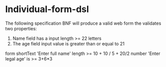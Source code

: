 # Individual-form-dsl

The following specification BNF will produce a valid web form the validates two properties:
  1. Name field has a input length >= 22 letters
  2. The age field input value is greater than or equal to 21


  form
  shortText 'Enter full name' length >= 10 + 10 / 5 + 20/2
  number 'Enter legal age' is >= 3+6*3
